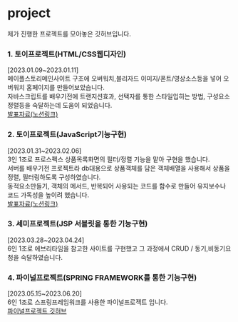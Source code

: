 # project
제가 진행한 프로젝트를 모아놓은 깃허브입니다.

<h3>1. 토이프로젝트(HTML/CSS웹디자인)</h3>
[2023.01.09~2023.01.11]<br>
메이플스토리메인사이트 구조에 오버워치,블리자드 이미지/폰트/영상소스등을 넣어 오버워치 홈페이지를 만들어보았습니다.<br>
자바스크립트를 배우기전에 트랜지션효과, 선택자를 통한 스타일입히는 방법, 구성요소 정렬등을 숙달하는데 도움이 되었습니다.<br>
<a href="https://hongdolscoding.notion.site/2023-01-12-15a34ed99d8a40a185dd66f03d67ae14"> 발표자료(노션링크)</a>


<h3>2. 토이프로젝트(JavaScript기능구현)</h3>
[2023.01.31~2023.02.06]<br>
3인 1조로 프로스펙스 상품목록화면의 필터/정렬 기능을 맡아 구현을 했습니다.<br>
서버를 배우기전 프로젝트라 db대용으로 상품객체를 담은 객체배열을 사용해서 상품을 정렬, 필터링하도록 구성하였습니다.<br>
동적요소만들기, 객체의 메서드, 반복되어 사용되는 코드를 함수로 만들어 유지보수나 코드 가독성을 높이려 했습니다.<br>
<a href="https://www.notion.so/hongdolscoding/HTML-CSS-Javascript-1-4-d72a2b6eed214b46b7e4279cfcd0f5c3"> 발표자료(노션링크)</a>


<h3>3. 세미프로젝트(JSP 서블릿을 통한 기능구현)</h3>
[2023.03.28~2023.04.24]<br>
6인 1조로 에브리타임을 참고한 사이트를 구현했고 그 과정에서 CRUD / 동기,비동기요청을 숙달하였습니다.<br>


<h3>4. 파이널프로젝트(SPRING FRAMEWORK를 통한 기능구현)</h3>
[2023.05.15~2023.06.20]<br>
6인 1조로 스프링프레임워크를 사용한 파이널프로젝트 입니다.<br>
<a href="https://github.com/hongsuk2615/Final_Project"> 파이널프로젝트 깃허브</a>
